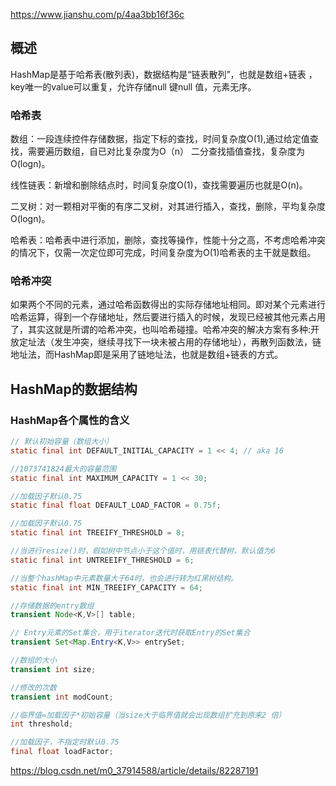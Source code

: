 <https://www.jianshu.com/p/4aa3bb16f36c>

## 概述

HashMap是基于哈希表(散列表)，数据结构是“链表散列”，也就是数组+链表 ，key唯一的value可以重复，允许存储null 键null 值，元素无序。

### 哈希表

数组：一段连续控件存储数据，指定下标的查找，时间复杂度O(1),通过给定值查找，需要遍历数组，自已对比复杂度为O（n） 二分查找插值查找，复杂度为O(logn)。

线性链表：新增和删除结点时，时间复杂度O(1)，查找需要遍历也就是O(n)。

二叉树：对一颗相对平衡的有序二叉树，对其进行插入，查找，删除，平均复杂度O(logn)。

哈希表：哈希表中进行添加，删除，查找等操作，性能十分之高，不考虑哈希冲突的情况下，仅需一次定位即可完成，时间复杂度为O(1)哈希表的主干就是数组。

### 哈希冲突

如果两个不同的元素，通过哈希函数得出的实际存储地址相同。即对某个元素进行哈希运算，得到一个存储地址，然后要进行插入的时候，发现已经被其他元素占用了，其实这就是所谓的哈希冲突，也叫哈希碰撞。哈希冲突的解决方案有多种:开放定址法（发生冲突，继续寻找下一块未被占用的存储地址），再散列函数法，链地址法，而HashMap即是采用了链地址法，也就是数组+链表的方式。

## HashMap的数据结构

### HashMap各个属性的含义

```java
// 默认初始容量（数组大小）
static final int DEFAULT_INITIAL_CAPACITY = 1 << 4; // aka 16

//1073741824最大的容量范围
static final int MAXIMUM_CAPACITY = 1 << 30;

//加载因子默认0.75
static final float DEFAULT_LOAD_FACTOR = 0.75f;

//加载因子默认0.75
static final int TREEIFY_THRESHOLD = 8;

//当进行resize()时，假如树中节点小于这个值时，用链表代替树，默认值为6
static final int UNTREEIFY_THRESHOLD = 6;

//当整个hashMap中元素数量大于64时，也会进行转为红黑树结构。
static final int MIN_TREEIFY_CAPACITY = 64;

//存储数据的entry数组
transient Node<K,V>[] table;

// Entry元素的Set集合，用于iterator迭代时获取Entry的Set集合
transient Set<Map.Entry<K,V>> entrySet;

//数组的大小
transient int size;

//修改的次数
transient int modCount;

//临界值=加载因子*初始容量（当size大于临界值就会出现数组扩充到原来2 倍）
int threshold;

//加载因子，不指定时默认0.75
final float loadFactor;
```





<https://blog.csdn.net/m0_37914588/article/details/82287191>